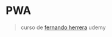 # PWA
>curso de [fernando herrera](https://www.udemy.com/course/aplicaciones-web-progresivas) udemy


